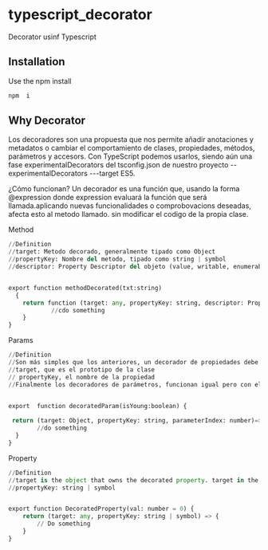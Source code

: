 # typescript_decorator
Decorator usinf Typescript

## Installation
Use the npm install

```bash
npm  i
```


## Why Decorator

Los decoradores son una propuesta que nos permite añadir anotaciones y metadatos o cambiar el comportamiento de clases, propiedades, métodos, parámetros y accesors. 
Con TypeScript podemos usarlos, siendo aún una fase experimentalDecorators del tsconfig.json de nuestro proyecto --experimentalDecorators ---target ES5.

¿Cómo funcionan?
Un decorador es una función que, usando la forma @expression donde expression evaluará la función que será llamada.aplicando nuevas funcionalidades o comprobovacions deseadas, afecta esto al metodo llamado. sin modificar el codigo de la propia clase.

Method
```python
//Definition
//target: Metodo decorado, generalmente tipado como Object
//propertyKey: Nombre del metodo, tipado como string | symbol
//descriptor: Property Descriptor del objeto (value, writable, enumerable, configurable)


export function methodDecorated(txt:string)
  {
    return function (target: any, propertyKey: string, descriptor: PropertyDescriptor) {
            //cdo something
    }
}
```
Params
```python
//Definition
//Son más simples que los anteriores, un decorador de propiedades debe tomar como parámetros 
//target, que es el prototipo de la clase
// propertyKey, el nombre de la propiedad
//Finalmente los decoradores de parámetros, funcionan igual pero con el parámetro adicional parameterIndex


export  function decoratedParam(isYoung:boolean) {
    
 return (target: Object, propertyKey: string, parameterIndex: number)=> {
        //do something
  }
}
```

Property
```python
//Definition
//target is the object that owns the decorated property. target in the example is TargetDemo.
//propertyKey: string | symbol


export function DecoratedProperty(val: number = 0) {
    return (target: any, propertyKey: string | symbol) => {
        // Do something
    }
}
```